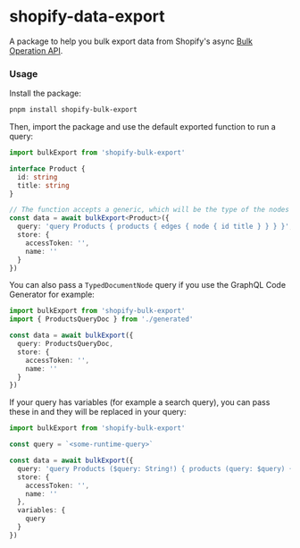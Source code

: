 # shopify-data-export

A package to help you bulk export data from Shopify's async [Bulk Operation API](https://shopify.dev/docs/api/usage/bulk-operations/queries).

### Usage

Install the package:

```sh
pnpm install shopify-bulk-export
```

Then, import the package and use the default exported function to run a query:

```ts
import bulkExport from 'shopify-bulk-export'

interface Product {
  id: string
  title: string
}

// The function accepts a generic, which will be the type of the nodes returned:
const data = await bulkExport<Product>({
  query: 'query Products { products { edges { node { id title } } } }',
  store: {
    accessToken: '',
    name: ''
  }
})
```

You can also pass a `TypedDocumentNode` query if you use the GraphQL Code Generator for example:

```ts
import bulkExport from 'shopify-bulk-export'
import { ProductsQueryDoc } from './generated'

const data = await bulkExport({
  query: ProductsQueryDoc,
  store: {
    accessToken: '',
    name: ''
  }
})
```

If your query has variables (for example a search query), you can pass these in and they will be replaced in your query:

```ts
import bulkExport from 'shopify-bulk-export'

const query = `<some-runtime-query>`

const data = await bulkExport({
  query: 'query Products ($query: String!) { products (query: $query) { edges { node { id title } } } }',
  store: {
    accessToken: '',
    name: ''
  },
  variables: {
    query
  }
})
```
